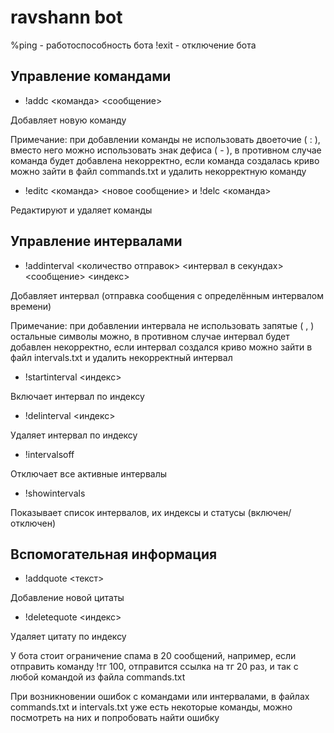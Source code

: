 # ravshann bot

%ping - работоспособность бота
!exit - отключение бота

## Управление командами

* !addc <команда> <сообщение>

Добавляет новую команду 

Примечание: при добавлении команды не использовать двоеточие ( : ), вместо него можно использовать знак дефиса ( - ), в противном случае команда будет добавлена некорректно, если команда создалась криво можно зайти в файл commands.txt и удалить некорректную команду

* !editc <команда> <новое сообщение> и !delc <команда>

Редактируют и удаляет команды

## Управление интервалами

* !addinterval <количество отправок> <интервал в секундах> <сообщение> <индекс>

Добавляет интервал (отправка сообщения с определённым интервалом времени)

Примечание: при добавлении интервала не использовать запятые ( , ) остальные символы можно, в противном случае интервал будет добавлен некорректно, если интервал создался криво можно зайти в файл intervals.txt и удалить некорректный интервал

* !startinterval <индекс>

Включает интервал по индексу

* !delinterval <индекс>

Удаляет интервал по индексу

* !intervalsoff

Отключает все активные интервалы

* !showintervals

Показывает список интервалов, их индексы и статусы (включен/отключен)

## Вспомогательная информация

* !addquote <текст>

Добавление новой цитаты

* !deletequote <индекс>

Удаляет цитату по индексу

У бота стоит ограничение спама в 20 сообщений, например, если отправить команду !тг 100, отправится ссылка на тг 20 раз, и так с любой командой из файла commands.txt

При возникновении ошибок с командами или интервалами, в файлах commands.txt и intervals.txt уже есть некоторые команды, можно посмотреть на них и попробовать найти ошибку
